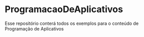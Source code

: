 # ProgramacaoDeAplicativos
Esse repositório conterá todos os exemplos para o conteúdo de Programação de Aplicativos
